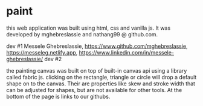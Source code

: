 # paint

this web application was built using html, css and vanilla js.
It was developed by mghebreslassie and nathang99 @ github.com.

dev #1
Messele Ghebreslassie, https://www.github.com/mghebreslassie, https://messeleg.netlify.app, https://www.linkedin.com/in/messele-ghebreslassie/
dev #2

the painting canvas was built on top of built-in canvas api using a library called fabric js. clicking on the rectangle, triangle or circle will drop a default shape on to the canvas. Their are properties like skew and stroke width that can be adjusted for shapes, but are not available for other tools. At the bottom of the page is links to our githubs.
